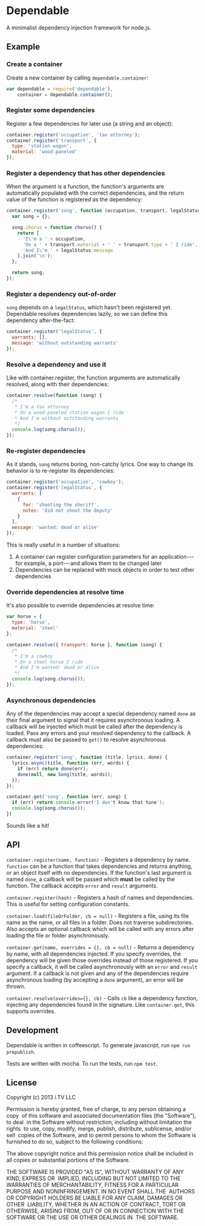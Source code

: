 # Dependable

A minimalist dependency injection framework for node.js.

## Example

### Create a container

Create a new container by calling `dependable.container`:

```js
var dependable = require('dependable'),
    container = dependable.container();
```

### Register some dependencies

Register a few dependencies for later use (a string and an object):

```js
container.register('occupation', 'tax attorney');
container.register('transport', {
  type: 'station wagon',
  material: 'wood-paneled'
});
```

### Register a dependency that has other dependencies

When the argument is a function, the function's arguments are automatically
populated with the correct dependencies, and the return value of the function
is registered as the dependency:

```js
container.register('song', function (occupation, transport, legalStatus) {
  var song = {};

  song.chorus = function chorus() {
    return [
      'I\'m a ' + occupation,
      'On a ' + transport.material + ' ' + transport.type + ' I ride',
      'And I\'m ' + legalStatus.message
    ].join('\n');
  };

  return song;
});
```

### Register a dependency out-of-order

`song` depends on a `legalStatus`, which hasn't been registered yet.
Dependable resolves dependencies lazily, so we can define this dependency
after-the-fact:

```js
container.register('legalStatus', {
  warrants: [],
  message: 'without outstanding warrants'
});
```

### Resolve a dependency and use it

Like with container.register, the function arguments are automatically resolved, along
with their dependencies:

```js
container.resolve(function (song) {
  /*
   * I'm a tax attorney
   * On a wood-paneled station wagon I ride
   * And I'm without outstanding warrants
   */
  console.log(song.chorus());
});
```

### Re-register dependencies

As it stands, `song` returns boring, non-catchy lyrics. One way to change its behavior
is to re-register its dependencies:

```js
container.register('occupation', 'cowboy');
container.register('legalStatus', {
  warrants: [
    {
      for: 'shooting the sheriff',
      notes: 'did not shoot the deputy'
    }
  ],
  message: 'wanted: dead or alive'
});
```

This is really useful in a number of situations:

1. A container can register configuration parameters for an application---for example, a port---and allows them to be changed later
2. Dependencies can be replaced with mock objects in order to test other dependencies

### Override dependencies at resolve time

It's also possible to override dependencies at resolve time:

```js
var horse = {
  type: 'horse',
  material: 'steel'
};

container.resolve({ transport: horse }, function (song) {
  /*
   * I'm a cowboy
   * On a steel horse I ride
   * And I'm wanted: dead or alive
   */
  console.log(song.chorus());
});
```

### Asynchronous dependencies

Any of the dependencies may accept a special dependency named `done` as their final argument to signal that it requires asynchronous loading. A callback will be injected which must be called after the dependency is loaded. Pass any errors and your resolved dependency to the callback. A callback must also be passed to `get()` to resolve asynchronous dependencies:

```js
container.register('song', function (title, lyrics, done) {
  lyrics.async(title, function (err, words) {
    if (err) return done(err);
    done(null, new Song(title, words));
  });
});

container.get('song', function (err, song) {
  if (err) return console.error('I don't know that tune');
  console.log(song.chorus());
})
```



Sounds like a hit!

## API

`container.register(name, function)` - Registers a dependency by name. `function` can be a function that takes dependencies and returns anything, or an object itself with no dependencies. If the function's last argument is named `done`, a callback will be passed which **must** be called by the function. The callback accepts `error` and `result` arguments.

`container.register(hash)` - Registers a hash of names and dependencies. This is useful for setting configuration constants.

`container.load(fileOrFolder, cb = null)` - Registers a file, using its file name as the name, or all files in a folder. Does not traverse subdirectories. Also accepts an optional callback which will be called with any errors after loading the file or folder asynchronously.

`container.get(name, overrides = {}, cb = null)` - Returns a dependency by name, with all dependencies injected. If you specify overrides, the dependency will be given those overrides instead of those registered. If you specify a callback, it will be called asynchronously with an `error` and `result` argument. If a callback is not given and any of the dependencies require asynchronous loading (by accepting a `done` argument), an error will be thrown.

`container.resolve(overrides={}, cb)` - Calls `cb` like a dependency function, injecting any dependencies found in the signature. Like `container.get`, this supports overrides.

## Development

Dependable is written in coffeescript. To generate javascript, run `npm run prepublish`.

Tests are written with mocha. To run the tests, run `npm test`.

## License

Copyright (c) 2013 i.TV LLC

Permission is hereby granted, free of charge, to any person obtaining a copy  of this software and associated documentation files (the "Software"), to deal  in the Software without restriction, including without limitation the rights  to use, copy, modify, merge, publish, distribute, sublicense, and/or sell  copies of the Software, and to permit persons to whom the Software is  furnished to do so, subject to the following conditions:

The above copyright notice and this permission notice shall be included in  all copies or substantial portions of the Software.

THE SOFTWARE IS PROVIDED "AS IS", WITHOUT WARRANTY OF ANY KIND, EXPRESS OR  IMPLIED, INCLUDING BUT NOT LIMITED TO THE WARRANTIES OF MERCHANTABILITY, FITNESS FOR A PARTICULAR PURPOSE AND NONINFRINGEMENT. IN NO EVENT SHALL THE  AUTHORS OR COPYRIGHT HOLDERS BE LIABLE FOR ANY CLAIM, DAMAGES OR OTHER  LIABILITY, WHETHER IN AN ACTION OF CONTRACT, TORT OR OTHERWISE, ARISING FROM, OUT OF OR IN CONNECTION WITH THE SOFTWARE OR THE USE OR OTHER DEALINGS IN  THE SOFTWARE.

